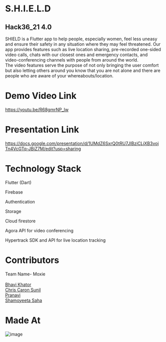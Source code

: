 # S.H.I.E.L.D
## Hack36_21 4.0
SHIELD is a Flutter app to help people, especially women, feel less uneasy and ensure their safety in any situation where they may feel threatened.
Our app provides features such as live location sharing, pre-recorded one-sided video calls, chats with our closest ones and emergency contacts, and video-conferencing channels with people from around the world. </br>
The video features serve the purpose of not only bringing the user comfort but also letting others around you know that you are not alone and there are people who are aware of your whereabouts/location.
# Demo Video Link </br>
https://youtu.be/R68gmrNP_lw

# Presentation Link </br>
https://docs.google.com/presentation/d/1UMdZ6SxrQ0tRU7JlBziCLjXB3vojTn4VcGTq-JBiZ7M/edit?usp=sharing

# Technology Stack
Flutter (Dart) 

Firebase 

Authentication
 
Storage
 
Cloud firestore 
 
Agora API for video conferencing

Hypertrack SDK and API for live location tracking

# Contributors
Team Name- Moxie </br></br>
[Bhavi Khator](https://github.com/Bhavi-Khator/ "Bhavi Khator") </br>
[Chris Caron Sunil]( https://github.com/caronsunil/ "Chris Caron Sunil") </br>
[Pranavi](https://github.com/pranavi79/ "Pranavi") </br>
[Shamoyeeta Saha](https://github.com/Shamoyeeta/ "Shamoyeeta Saha") </br>
# Made At
![image](https://user-images.githubusercontent.com/60808014/114289108-03d39500-9a93-11eb-9673-00a408a832b1.png)
